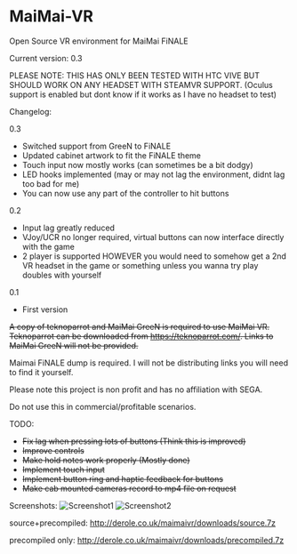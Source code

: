 # MaiMai-VR
Open Source VR environment for MaiMai FiNALE

Current version: 0.3

PLEASE NOTE: THIS HAS ONLY BEEN TESTED WITH HTC VIVE BUT SHOULD WORK ON ANY HEADSET WITH STEAMVR SUPPORT. (Oculus support is enabled but dont know if it works as I have no headset to test)

Changelog:

0.3

- Switched support from GreeN to FiNALE
- Updated cabinet artwork to fit the FiNALE theme
- Touch input now mostly works (can sometimes be a bit dodgy)
- LED hooks implemented (may or may not lag the environment, didnt lag too bad for me)
- You can now use any part of the controller to hit buttons
  
0.2

- Input lag greatly reduced
- VJoy/UCR no longer required, virtual buttons can now interface directly with the game
- 2 player is supported HOWEVER you would need to somehow get a 2nd VR headset in the game or something unless you wanna try play 
  doubles with yourself

0.1

- First version

~~A copy of teknoparrot and MaiMai GreeN is required to use MaiMai VR. Teknoparrot can be downloaded from https://teknoparrot.com/. Links to MaiMai GreeN will not be provided.~~

Maimai FiNALE dump is required. I will not be distributing links you will need to find it yourself.

Please note this project is non profit and has no affiliation with SEGA.

Do not use this in commercial/profitable scenarios.

TODO:
- ~~Fix lag when pressing lots of buttons (Think this is improved)~~
- ~~Improve controls~~
- ~~Make hold notes work properly (Mostly done)~~
- ~~Implement touch input~~
- ~~Implement button ring and haptic feedback for buttons~~
- ~~Make cab mounted cameras record to mp4 file on request~~

Screenshots:
![Screenshot1](https://cdn.discordapp.com/attachments/422421013981036547/649012413533913088/20191126220500_1.jpg)
![Screenshot2](https://cdn.discordapp.com/attachments/422421013981036547/649015578526351391/20191126214830_1.jpg)

source+precompiled: http://derole.co.uk/maimaivr/downloads/source.7z

precompiled only: http://derole.co.uk/maimaivr/downloads/precompiled.7z
